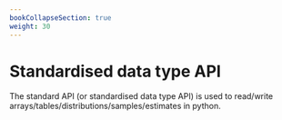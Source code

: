 ```yaml
---
bookCollapseSection: true
weight: 30
---
```


# Standardised data type API

The standard API (or standardised data type API) is used to read/write arrays/tables/distributions/samples/estimates in python.
